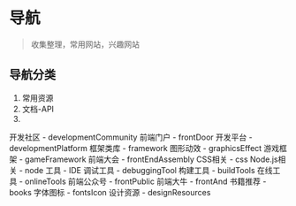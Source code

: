 # 导航

> 收集整理，常用网站，兴趣网站 

## 导航分类
1. 常用资源
2. 文档-API
3. 
开发社区 - developmentCommunity
前端门户 - frontDoor
开发平台 - developmentPlatform
框架类库 - framework
图形动效 - graphicsEffect
游戏框架 - gameFramework
前端大会 - frontEndAssembly
CSS相关 - css
Node.js相关 - node
工具 - IDE
调试工具 - debuggingTool
构建工具 - buildTools
在线工具 - onlineTools
前端公众号 - frontPublic
前端大牛 - frontAnd
书籍推荐 - books
字体图标 - fontsIcon
设计资源 - designResources